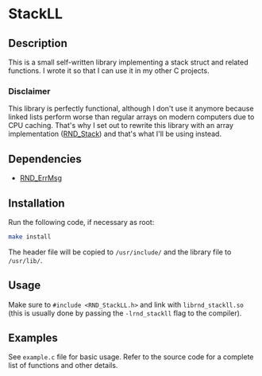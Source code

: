 # StackLL

## Description

This is a small self-written library implementing a stack struct and related functions.
I wrote it so that I can use it in my other C projects.

### Disclaimer

This library is perfectly functional, although I don't use it anymore because linked lists perform worse than
regular arrays on modern computers due to CPU caching. That's why I set out to rewrite this library with an array
implementation ([RND\_Stack](https://github.com/randoragon/randoutils/tree/master/c-libs/stack)) and that's what I'll be using instead.

## Dependencies

- [RND\_ErrMsg](https://github.com/randoragon/randoutils/tree/master/c-libs/errmsg)

## Installation

Run the following code, if necessary as root:

```sh
make install
```

The header file will be copied to `/usr/include/` and the library file to `/usr/lib/`.

## Usage

Make sure to `#include <RND_StackLL.h>` and link with `librnd_stackll.so` (this is usually
done by passing the `-lrnd_stackll` flag to the compiler).

## Examples

See `example.c` file for basic usage. Refer to the source code for a complete list of functions
and other details.
